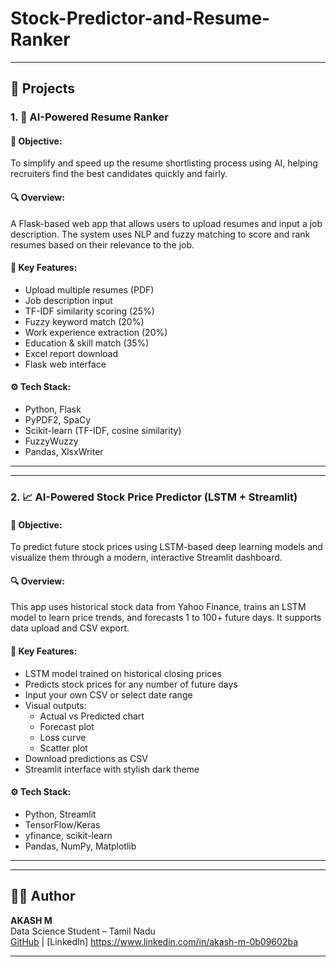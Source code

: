 # Stock-Predictor-and-Resume-Ranker

---

## 📌 Projects

### 1. 📝 AI-Powered Resume Ranker

#### 🚀 Objective:
To simplify and speed up the resume shortlisting process using AI, helping recruiters find the best candidates quickly and fairly.

#### 🔍 Overview:
A Flask-based web app that allows users to upload resumes and input a job description. The system uses NLP and fuzzy matching to score and rank resumes based on their relevance to the job.

#### 🎯 Key Features:
- Upload multiple resumes (PDF)
- Job description input
- TF-IDF similarity scoring (25%)
- Fuzzy keyword match (20%)
- Work experience extraction (20%)
- Education & skill match (35%)
- Excel report download
- Flask web interface

#### ⚙️ Tech Stack:
- Python, Flask
- PyPDF2, SpaCy
- Scikit-learn (TF-IDF, cosine similarity)
- FuzzyWuzzy
- Pandas, XlsxWriter

---

---

### 2. 📈 AI-Powered Stock Price Predictor (LSTM + Streamlit)

#### 🚀 Objective:
To predict future stock prices using LSTM-based deep learning models and visualize them through a modern, interactive Streamlit dashboard.

#### 🔍 Overview:
This app uses historical stock data from Yahoo Finance, trains an LSTM model to learn price trends, and forecasts 1 to 100+ future days. It supports data upload and CSV export.

#### 🎯 Key Features:
- LSTM model trained on historical closing prices
- Predicts stock prices for any number of future days
- Input your own CSV or select date range
- Visual outputs:
  - Actual vs Predicted chart
  - Forecast plot
  - Loss curve
  - Scatter plot
- Download predictions as CSV
- Streamlit interface with stylish dark theme

#### ⚙️ Tech Stack:
- Python, Streamlit
- TensorFlow/Keras
- yfinance, scikit-learn
- Pandas, NumPy, Matplotlib
___

---


## 👨‍💻 Author

**AKASH M**  
Data Science Student – Tamil Nadu  
[GitHub](https://github.com/Akashsuga) | [LinkedIn] https://www.linkedin.com/in/akash-m-0b09602ba

---
